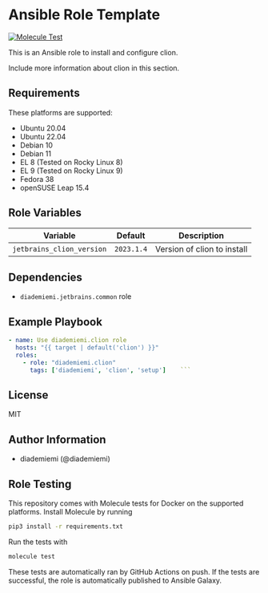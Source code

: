Ansible Role Template
=========

[![Molecule Test](https://github.com/diademiemi/ansible_role_clion/actions/workflows/molecule.yml/badge.svg)](https://github.com/diademiemi/ansible_role_clion/actions/workflows/molecule.yml)

This is an Ansible role to install and configure clion.

Include more information about clion in this section.

Requirements
------------
These platforms are supported:
- Ubuntu 20.04
- Ubuntu 22.04
- Debian 10
- Debian 11
- EL 8 (Tested on Rocky Linux 8)
- EL 9 (Tested on Rocky Linux 9)
- Fedora 38
- openSUSE Leap 15.4

<!--
- List hardware requirements here  
-->

Role Variables
--------------

Variable | Default | Description
--- | --- | ---
`jetbrains_clion_version` | `2023.1.4` | Version of clion to install
<!--
`variable` | `default` | Variable example
`long_variable` | See [defaults/main.yml](./defaults/main.yml) | Variable referring to defaults
`distro_specific_variable` | See [vars/debian.yml](./vars/debian.yml) | Variable referring to distro-specific variables
-->

Dependencies
------------
<!-- List dependencies on other roles or criteria -->
- `diademiemi.jetbrains.common` role


Example Playbook
----------------

```yaml
- name: Use diademiemi.clion role
  hosts: "{{ target | default('clion') }}"
  roles:
    - role: "diademiemi.clion"
      tags: ['diademiemi', 'clion', 'setup']    ```

```

License
-------

MIT

Author Information
------------------

- diademiemi (@diademiemi)

Role Testing
------------

This repository comes with Molecule tests for Docker on the supported platforms.
Install Molecule by running

```bash
pip3 install -r requirements.txt
```

Run the tests with

```bash
molecule test
```

These tests are automatically ran by GitHub Actions on push. If the tests are successful, the role is automatically published to Ansible Galaxy.

